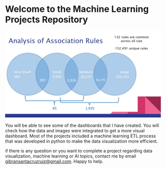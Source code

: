 # Welcome to the Machine Learning Projects Repository

![Machine Learning](https://github.com/gibranscr/Machine_Learning_Projects/blob/main/Machine%20Learning/classifcation-models.jpg)

You will be able to see some of the dashboards that I have created. You will check how the data and images were integrated to get a more visual dashboard. Most of the projects included a machine learning ETL process that was developed in python to make the data visualization more efficient.

if there is any question or you want to complete a project regarding data visualization, machine learning or AI topics, contact me by email gibransantacruzruiz@gmail.com. Happy to help.
